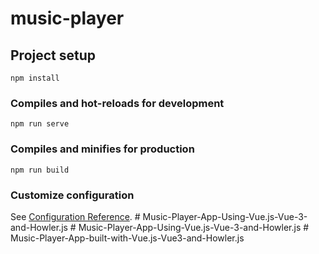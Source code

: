 # music-player

## Project setup
```
npm install
```

### Compiles and hot-reloads for development
```
npm run serve
```

### Compiles and minifies for production
```
npm run build
```

### Customize configuration
See [Configuration Reference](https://cli.vuejs.org/config/).
#   M u s i c - P l a y e r - A p p - U s i n g - V u e . j s - V u e - 3 - a n d - H o w l e r . j s  
 #   M u s i c - P l a y e r - A p p - U s i n g - V u e . j s - V u e - 3 - a n d - H o w l e r . j s  
 #   M u s i c - P l a y e r - A p p - b u i l t - w i t h - V u e . j s - V u e 3 - a n d - H o w l e r . j s  
 